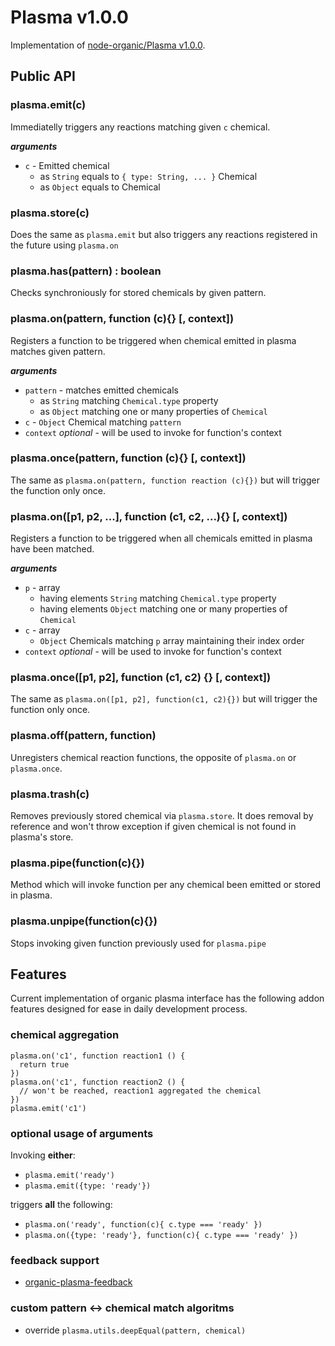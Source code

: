 # Plasma v1.0.0

Implementation of [node-organic/Plasma v1.0.0](https://github.com/VarnaLab/node-organic/blob/master/docs/Plasma.md).

## Public API

### plasma.emit(c)

Immediatelly triggers any reactions matching given `c` chemical.

___arguments___
* `c` - Emitted chemical
  * as `String` equals to `{ type: String, ... }` Chemical
  * as `Object` equals to Chemical

### plasma.store(c)

Does the same as `plasma.emit` but also triggers any
reactions registered in the future using `plasma.on`

### plasma.has(pattern) : boolean

Checks synchroniously for stored chemicals by given pattern.

### plasma.on(pattern, function (c){} [, context])

Registers a function to be triggered when chemical emitted in plasma matches given pattern.

___arguments___
* `pattern` - matches emitted chemicals
  * as `String` matching `Chemical.type` property
  * as `Object` matching one or many properties of `Chemical`
* `c` - `Object` Chemical matching `pattern`
* `context` *optional* - will be used to invoke for function's context

### plasma.once(pattern, function (c){} [, context])

The same as `plasma.on(pattern, function reaction (c){})` but will trigger the function only once.

### plasma.on([p1, p2, ...], function (c1, c2, ...){} [, context])

Registers a function to be triggered when all chemicals emitted in plasma have been matched.

___arguments___
* `p` - array
  * having elements `String` matching `Chemical.type` property
  * having elements `Object` matching one or many properties of `Chemical`
* `c` - array
  * `Object` Chemicals matching `p` array maintaining their index order
* `context` *optional* - will be used to invoke for function's context

### plasma.once([p1, p2], function (c1, c2) {} [, context])

The same as `plasma.on([p1, p2], function(c1, c2){})` but will trigger the function only once.

### plasma.off(pattern, function)

Unregisters chemical reaction functions, the opposite of `plasma.on` or `plasma.once`.

### plasma.trash(c)

Removes previously stored chemical via `plasma.store`. It does removal by reference and won't throw exception if given chemical is not found in plasma's store.

### plasma.pipe(function(c){})

Method which will invoke function per any chemical been emitted or stored in plasma.

### plasma.unpipe(function(c){})

Stops invoking given function previously used for `plasma.pipe`

## Features

Current implementation of organic plasma interface has the following addon features designed for ease in daily development process.

### chemical aggregation

```
plasma.on('c1', function reaction1 () {
  return true
})
plasma.on('c1', function reaction2 () {
  // won't be reached, reaction1 aggregated the chemical
})
plasma.emit('c1')
```

### optional usage of arguments

Invoking **either**:

* `plasma.emit('ready')`
* `plasma.emit({type: 'ready'})`

triggers **all** the following:

* `plasma.on('ready', function(c){ c.type === 'ready' })`
* `plasma.on({type: 'ready'}, function(c){ c.type === 'ready' })`

### feedback support

* [organic-plasma-feedback](https://github.com/outbounder/organic-plasma-feedback)

### custom pattern <-> chemical match algoritms

* override `plasma.utils.deepEqual(pattern, chemical)`

